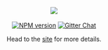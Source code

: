 <p align="center"><img src="http://veams.org/img/svg/icons/veams-js.svg">
<br>
<br>
<a href="http://badge.fury.io/js/veams-cli"><img src="https://badge.fury.io/js/veams-cli.svg" alt="NPM version" /></a>
<a href="https://gitter.im/Sebastian-Fitzner/Veams?utm_source=badge&utm_medium=badge&utm_campaign=pr-badge"><img src="https://badges.gitter.im/Sebastian-Fitzner/Veams.svg" alt="Gitter Chat" /></a></p>

<p align="center">Head to the <a href="http://veams.org/js/">site</a> for more details.
<br>
</p>
